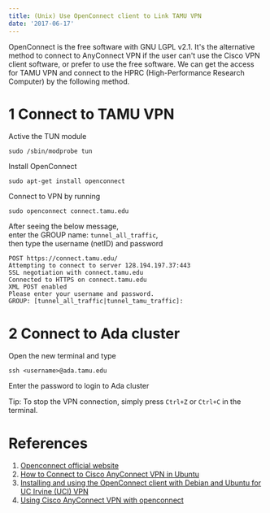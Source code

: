 ```yaml
---
title: (Unix) Use OpenConnect client to Link TAMU VPN
date: '2017-06-17'
---
```



OpenConnect is the free software with GNU LGPL v2.1. It's the alternative method to connect to AnyConnect VPN if the user can't use the Cisco VPN client software, or prefer to use the free software. We can get the access for TAMU VPN and connect to the HPRC (High-Performance Research Computer) by the following method.

1 Connect to TAMU VPN
===

Active the TUN module

```
sudo /sbin/modprobe tun
```

Install OpenConnect

```
sudo apt-get install openconnect
```

Connect to VPN by running

```
sudo openconnect connect.tamu.edu
```

After seeing the below message,  
enter the GROUP name: `tunnel_all_traffic`,  
then type the username (netID) and password  

```
POST https://connect.tamu.edu/
Attempting to connect to server 128.194.197.37:443
SSL negotiation with connect.tamu.edu
Connected to HTTPS on connect.tamu.edu
XML POST enabled
Please enter your username and password.
GROUP: [tunnel_all_traffic|tunnel_tamu_traffic]:
```

2 Connect to Ada cluster
===

Open the new terminal and type 

```
ssh <username>@ada.tamu.edu
```

Enter the password to login to Ada cluster

Tip: To stop the VPN connection, simply press `Ctrl+Z` or `Ctrl+C` in the terminal. 

References
===

1. [Openconnect official website](http://www.infradead.org/openconnect/)
2. [How to Connect to Cisco AnyConnect VPN in Ubuntu](http://ubuntuhandbook.org/index.php/2014/11/connect-cisco-anyconnect-vpn-ubuntu/)
3. [Installing and using the OpenConnect client with Debian and Ubuntu for UC Irvine (UCI) VPN](http://www.socsci.uci.edu/~jstern/uci_vpn_ubuntu/ubuntu-openconnect-uci-instructions.html)
3. [Using Cisco AnyConnect VPN with openconnect](https://github.com/dnschneid/crouton/wiki/Using-Cisco-AnyConnect-VPN-with-openconnect)
